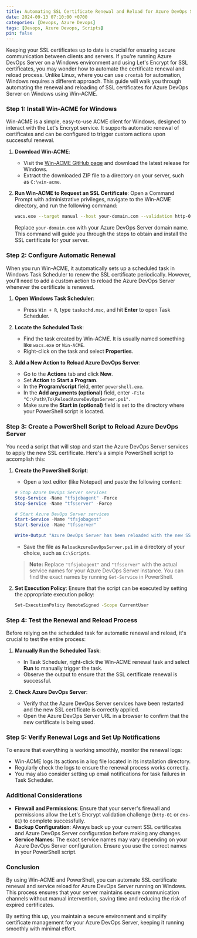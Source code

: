 ```yaml
---
title: Automating SSL Certificate Renewal and Reload for Azure DevOps Server on Windows Using Let's Encrypt
date: 2024-09-13 07:10:00 +0700
categories: [Devops, Azure Devops]
tags: [Devops, Azure Devops, Scripts]
pin: false
---
```


Keeping your SSL certificates up to date is crucial for ensuring secure communication between clients and servers. If you're running Azure DevOps Server on a Windows environment and using Let's Encrypt for SSL certificates, you may wonder how to automate the certificate renewal and reload process. Unlike Linux, where you can use `crontab` for automation, Windows requires a different approach. This guide will walk you through automating the renewal and reloading of SSL certificates for Azure DevOps Server on Windows using Win-ACME.

### Step 1: Install Win-ACME for Windows

Win-ACME is a simple, easy-to-use ACME client for Windows, designed to interact with the Let's Encrypt service. It supports automatic renewal of certificates and can be configured to trigger custom actions upon successful renewal.

1. **Download Win-ACME**:
   - Visit the [Win-ACME GitHub page](https://github.com/win-acme/win-acme/releases) and download the latest release for Windows.
   - Extract the downloaded ZIP file to a directory on your server, such as `C:\win-acme`.

2. **Run Win-ACME to Request an SSL Certificate**:
   Open a Command Prompt with administrative privileges, navigate to the Win-ACME directory, and run the following command:

   ```sh
   wacs.exe --target manual --host your-domain.com --validation http-01 --installationsiteid "Azure DevOps Server" --store centralssl
   ```

   Replace `your-domain.com` with your Azure DevOps Server domain name. This command will guide you through the steps to obtain and install the SSL certificate for your server.

### Step 2: Configure Automatic Renewal

When you run Win-ACME, it automatically sets up a scheduled task in Windows Task Scheduler to renew the SSL certificate periodically. However, you'll need to add a custom action to reload the Azure DevOps Server whenever the certificate is renewed.

1. **Open Windows Task Scheduler**:
   - Press `Win + R`, type `taskschd.msc`, and hit **Enter** to open Task Scheduler.

2. **Locate the Scheduled Task**:
   - Find the task created by Win-ACME. It is usually named something like `wacs.exe` or `Win-ACME`.
   - Right-click on the task and select **Properties**.

3. **Add a New Action to Reload Azure DevOps Server**:
   - Go to the **Actions** tab and click **New**.
   - Set **Action** to **Start a Program**.
   - In the **Program/script** field, enter `powershell.exe`.
   - In the **Add arguments (optional)** field, enter `-File "C:\Path\To\ReloadAzureDevOpsServer.ps1"`.
   - Make sure the **Start in (optional)** field is set to the directory where your PowerShell script is located.

### Step 3: Create a PowerShell Script to Reload Azure DevOps Server

You need a script that will stop and start the Azure DevOps Server services to apply the new SSL certificate. Here's a simple PowerShell script to accomplish this:

1. **Create the PowerShell Script**:
   - Open a text editor (like Notepad) and paste the following content:

   ```powershell
   # Stop Azure DevOps Server services
   Stop-Service -Name "tfsjobagent" -Force
   Stop-Service -Name "tfsserver" -Force

   # Start Azure DevOps Server services
   Start-Service -Name "tfsjobagent"
   Start-Service -Name "tfsserver"

   Write-Output "Azure DevOps Server has been reloaded with the new SSL certificate."
   ```

   - Save the file as `ReloadAzureDevOpsServer.ps1` in a directory of your choice, such as `C:\Scripts`.

   > **Note:** Replace `"tfsjobagent"` and `"tfsserver"` with the actual service names for your Azure DevOps Server instance. You can find the exact names by running `Get-Service` in PowerShell.

2. **Set Execution Policy**:
   Ensure that the script can be executed by setting the appropriate execution policy:

   ```sh
   Set-ExecutionPolicy RemoteSigned -Scope CurrentUser
   ```

### Step 4: Test the Renewal and Reload Process

Before relying on the scheduled task for automatic renewal and reload, it's crucial to test the entire process:

1. **Manually Run the Scheduled Task**:
   - In Task Scheduler, right-click the Win-ACME renewal task and select **Run** to manually trigger the task.
   - Observe the output to ensure that the SSL certificate renewal is successful.

2. **Check Azure DevOps Server**:
   - Verify that the Azure DevOps Server services have been restarted and the new SSL certificate is correctly applied.
   - Open the Azure DevOps Server URL in a browser to confirm that the new certificate is being used.

### Step 5: Verify Renewal Logs and Set Up Notifications

To ensure that everything is working smoothly, monitor the renewal logs:

- Win-ACME logs its actions in a log file located in its installation directory.
- Regularly check the logs to ensure the renewal process works correctly.
- You may also consider setting up email notifications for task failures in Task Scheduler.

### Additional Considerations

- **Firewall and Permissions**: Ensure that your server's firewall and permissions allow the Let's Encrypt validation challenge (`http-01` or `dns-01`) to complete successfully.
- **Backup Configuration**: Always back up your current SSL certificates and Azure DevOps Server configuration before making any changes.
- **Service Names**: The exact service names may vary depending on your Azure DevOps Server configuration. Ensure you use the correct names in your PowerShell script.

### Conclusion

By using Win-ACME and PowerShell, you can automate SSL certificate renewal and service reload for Azure DevOps Server running on Windows. This process ensures that your server maintains secure communication channels without manual intervention, saving time and reducing the risk of expired certificates.

By setting this up, you maintain a secure environment and simplify certificate management for your Azure DevOps Server, keeping it running smoothly with minimal effort.

